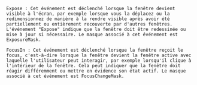     Expose : Cet événement est déclenché lorsque la fenêtre devient visible à l'écran, par exemple lorsque vous la déplacez ou la redimensionnez de manière à la rendre visible après avoir été partiellement ou entièrement recouverte par d'autres fenêtres. L'événement "Expose" indique que la fenêtre doit être redessinée ou mise à jour si nécessaire. Le masque associé à cet événement est ExposureMask.

    FocusIn : Cet événement est déclenché lorsque la fenêtre reçoit le focus, c'est-à-dire lorsque la fenêtre devient la fenêtre active avec laquelle l'utilisateur peut interagir, par exemple lorsqu'il clique à l'intérieur de la fenêtre. Cela peut indiquer que la fenêtre doit réagir différemment ou mettre en évidence son état actif. Le masque associé à cet événement est FocusChangeMask.